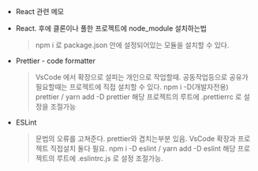 -  React 관련 메모

-  React. 후에 클론이나 풀한 프로젝트에 node_module 설치하는법
   > npm i 로 package.json 안에 설정되어있는 모듈을 설치할 수 있다.
-  Prettier - code formatter
   > VsCode 에서 확장으로 설피는 개인으로 작업할때.
   > 공동작업등으로 공유가 필요할때는 프로젝트에 직접 설치할 수 있다.
   > npm i -D(개발자전용) prettier / yarn add -D prettier
   > 해당 프로젝트의 루트에 .prettierrc 로 설정을 조절가능
-  ESLint
   > 문법의 오류를 고쳐준다. prettier와 겹치는부분 있음.
   > VsCode 확장과 프로젝트 직접설치 둘다 필요.
   > npm i -D eslint / yarn add -D eslint
   > 해당 프로젝트의 루트에 .eslintrc.js 로 설정 조절가능.
